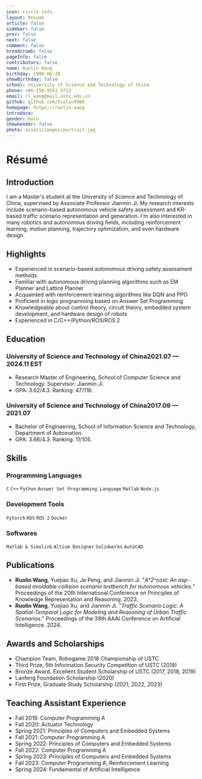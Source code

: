 ```yaml
---
icon: circle-info
layout: Resume
article: false
sidebar: false
prev: false
next: false
comment: false
breadcrumb: false
pageInfo: false
contributors: false
name: Ruolin Wang
birthday: 1999-06-28
showBirthday: false
school: University of Science and Technology of China
phone: +86-156-9551-5713
email: rl_wang@mail.ustc.edu.cn
github: github.com/Violin9906
homepage: https://ruolin.wang
introduce: 
gender: male
showGender: false
photo: assets/images/portrait.jpg
---
```


# Résumé

## Introduction

I am a Master's student at the University of Science and Technology of China, supervised by Associate Professor Jianmin Ji.
My research interests include scenario-based autonomous vehicle safety assessment and KR-based traffic scenario representation and generation.
I'm also interested in many robotics and autonomous driving fields, including reinforcement learning, motion planning, trajectory optimization, and even hardware design.

## Highlights

- Experienced in scenario-based autonomous driving safety assessment methods
- Familiar with autonomous driving planning algorithms such as EM Planner and Lattice Planner
- Acquainted with reinforcement learning algorithms like DQN and PPO
- Proficient in logic programming based on Answer Set Programming
- Knowledgeable about control theory, circuit theory, embedded system development, and hardware design of robots
- Experienced in C/C++/Python/ROS/ROS 2

## Education

### <FlexSpan style="justify-content: space-between"><span>University of Science and Technology of China</span><span>2021.07 — 2024.11 EST</span></FlexSpan>

- Research Master of Engineering, School of Computer Science and Technology. Supervisor: Jianmin Ji.
- GPA: 3.62/4.3. Ranking: 47/116.

### <FlexSpan style="justify-content: space-between"><span>University of Science and Technology of China</span><span>2017.09 — 2021.07</span></FlexSpan>

- Bachelor of Engineering, School of Information Science and Technology, Department of Automation.
- GPA: 3.66/4.3. Ranking: 11/105.

## Skills

### Programming Languages

`C` `C++` `Python` `Answer Set Programming Language` `Matlab` `Node.js`

### Development Tools

`Pytorch` `ROS` `ROS 2` `Docker`

### Softwares

`Matlab & Simulink` `Altium Designer` `Solidworks` `AutoCAD`

### 

## Publications

- **Ruolin Wang**, Yuejiao Xu, Je Peng, and Jianmin Ji. "*A^2^cost: An asp-based avoidable collision scenario testbench for autonomous vehicles.*" Proceedings of the 20th International Conference on Principles of Knowledge Representation and Reasoning. 2023.
- **Ruolin Wang**, Yuejiao Xu, and Jianmin Ji. "*Traffic Scenario Logic: A Spatial-Temporal Logic for Modeling and Reasoning of Urban Traffic Scenarios.*" Proceedings of the 39th AAAI Conference on Artificial Intelligence. 2024.

<!-- ## Project Experience

### <FlexSpan style="justify-content: space-between"><span>Cloud Platform-Based Lifelong Navigation of Indoor Service Robot</span><span>2021.11 — 2022.11</span></FlexSpan>

- A collaboration project with Huawei Technologies Co., Ltd.
- Implement a cloud-based task planning algorithm based on a KR system as a project participant.

### <FlexSpan style="justify-content: space-between"><span>Perception and Planning Model-Driven Autonomous Driving System</span><span>2024.06 — Present</span></FlexSpan>

- A collaboration project with Chery Automobile Co., Ltd.
- Implement a reinforcement learning-based autonomous driving testing environment as a project participant. -->

## Awards and Scholarships

- Champion Team, Robogame 2018 Championship of USTC
- Third Prize, 5th Information Security Competition of USTC (2018)
- Bronze Award, Excellent Student Scholarship of USTC (2017, 2018, 2019)
- Lanfeng Foundation Scholarship (2020)
- First Prize, Graduate Study Scholarship (2021, 2022, 2023)

## Teaching Assistant Experience

- Fall 2019: Computer Programming A
- Fall 2020: Actuator Technology
- Spring 2021: Principles of Computers and Embedded Systems
- Fall 2021: Computer Programming A
- Spring 2022: Principles of Computers and Embedded Systems
- Fall 2022: Computer Programming A
- Spring 2023: Principles of Computers and Embedded Systems
- Fall 2023: Computer Programming A, Reinforcement Learning
- Spring 2024: Fundamental of Artificial Intelligence

<!-- ## Fun Facts

- I love music. I can play the piano, and I've taught myself to play the *Dizi* (笛子, a kind of Chinese flute) and *Xun* (埙, an ancient Chinese musical instrument). I can also play a little guitar. -->
